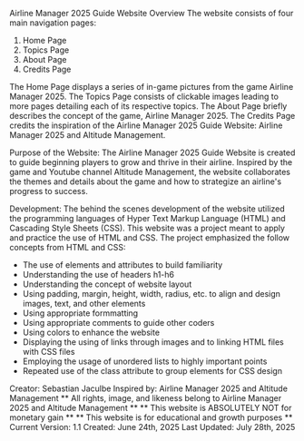 Airline Manager 2025 Guide Website Overview
The website consists of four main navigation pages:
  1. Home Page
  2. Topics Page
  3. About Page
  4. Credits Page

The Home Page displays a series of in-game pictures from the game Airline Manager 2025.
The Topics Page consists of clickable images leading to more pages detailing each of its respective topics.
The About Page briefly describes the concept of the game, Airline Manager 2025.
The Credits Page credits the inspiration of the Airline Manager 2025 Guide Website: Airline Manager 2025 and Altitude Management.

Purpose of the Website:
The Airline Manager 2025 Guide Website is created to guide beginning players to grow and thrive in their airline. Inspired by the game
and Youtube channel Altitude Management, the website collaborates the themes and details about the game and how to strategize an
airline's progress to success.

Development:
The behind the scenes development of the website utilized the programming languages of Hyper Text Markup Language (HTML) and 
Cascading Style Sheets (CSS). This website was a project meant to apply and practice the use of HTML and CSS. 
The project emphasized the follow concepts from HTML and CSS:
- The use of elements and attributes to build familiarity
- Understanding the use of headers h1-h6
- Understanding the concept of website layout
- Using padding, margin, height, width, radius, etc. to align and design images, text, and other elements
- Using appropriate formmatting
- Using appropriate comments to guide other coders
- Using colors to enhance the website
- Displaying the using of links through images and <iframes> to linking HTML files with CSS files
- Employing the usage of unordered lists to highly important points
- Repeated use of the class attribute to group elements for CSS design

Creator: Sebastian Jaculbe
Inspired by: Airline Manager 2025 and Altitude Management
** All rights, image, and likeness belong to Airline Manager 2025 and Altitude Management **
** This website is ABSOLUTELY NOT for monetary gain **
** This website is for educational and growth purposes **
Current Version: 1.1
Created: June 24th, 2025
Last Updated: July 28th, 2025
